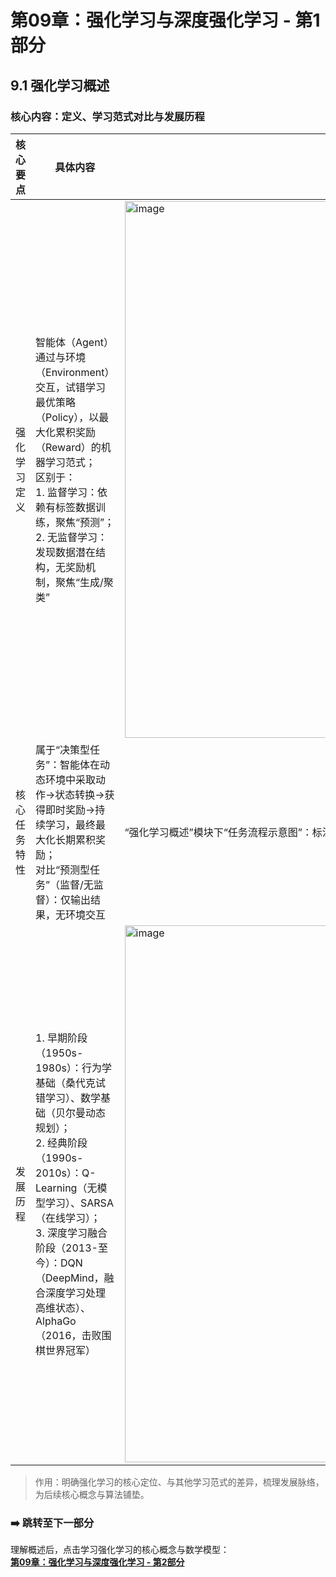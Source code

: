 # 第09章：强化学习与深度强化学习 - 第1部分
## 9.1 强化学习概述
### 核心内容：定义、学习范式对比与发展历程  
| 核心要点       | 具体内容                                                                 | 图示文字解释（匹配PPT，按模块内子图示定位）                          |
|----------------|--------------------------------------------------------------------------|-------------------------------------------------------|
| 强化学习定义   | 智能体（Agent）通过与环境（Environment）交互，试错学习最优策略（Policy），以最大化累积奖励（Reward）的机器学习范式；<br>区别于：<br>1. 监督学习：依赖有标签数据训练，聚焦“预测”；<br>2. 无监督学习：发现数据潜在结构，无奖励机制，聚焦“生成/聚类” |<img width="1734" height="859" alt="image" src="https://github.com/user-attachments/assets/e4776dca-0483-4a22-9d63-20018d058234" />|
| 核心任务特性   | 属于“决策型任务”：智能体在动态环境中采取动作→状态转换→获得即时奖励→持续学习，最终最大化长期累积奖励；<br>对比“预测型任务”（监督/无监督）：仅输出结果，无环境交互 | “强化学习概述”模块下“任务流程示意图”：标注“状态S→动作A→奖励R→新状态S'”循环，旁注“决策型任务=动态交互+奖励反馈” |
| 发展历程       | 1. 早期阶段（1950s-1980s）：行为学基础（桑代克试错学习）、数学基础（贝尔曼动态规划）；<br>2. 经典阶段（1990s-2010s）：Q-Learning（无模型学习）、SARSA（在线学习）；<br>3. 深度学习融合阶段（2013-至今）：DQN（DeepMind，融合深度学习处理高维状态）、AlphaGo（2016，击败围棋世界冠军） | <img width="1691" height="859" alt="image" src="https://github.com/user-attachments/assets/339cc679-c4af-4e85-a0c3-c69e03f0fa46" />|

> 作用：明确强化学习的核心定位、与其他学习范式的差异，梳理发展脉络，为后续核心概念与算法铺垫。  

### ➡️ 跳转至下一部分  
理解概述后，点击学习强化学习的核心概念与数学模型：  
**[第09章：强化学习与深度强化学习 - 第2部分](chter02.md)**
